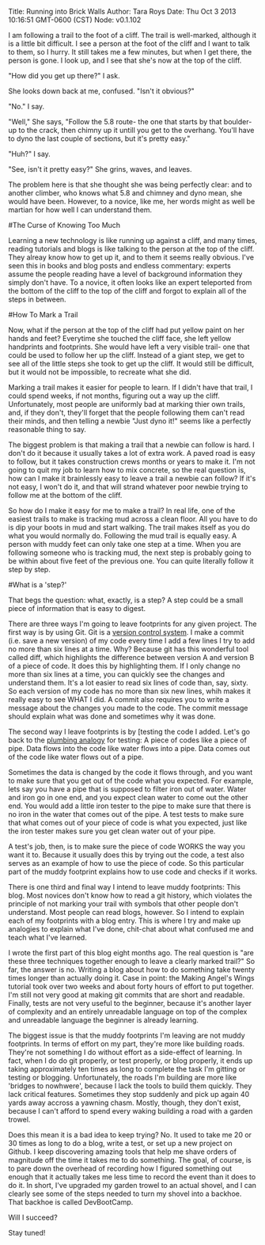 Title: Running into Brick Walls
Author: Tara Roys
Date: Thu Oct 3 2013 10:16:51 GMT-0600 (CST)
Node: v0.1.102


I am following a trail to the foot of a cliff.  The trail is well-marked, although it is a little bit difficult.  I see a person at the foot of the cliff and I want to talk to them, so I hurry. It still takes me a few minutes, but when I get there, the person is gone.  I look up, and I see that she's now at the top of the cliff.  

"How did you get up there?"  I ask.

She looks down back at me, confused.  "Isn't it obvious?"  

"No."  I say.  

"Well,"  She says, "Follow the 5.8 route- the one that starts by that boulder- up to the crack, then chimny up it untill you get to the overhang.  You'll have to dyno the last couple of sections, but it's pretty easy."  

"Huh?"  I say.  

"See, isn't it pretty easy?"  She grins, waves, and leaves. 

The problem here is that she thought she was being perfectly clear:  and to another climber, who knows what 5.8 and chimney and dyno mean, she would have been.  However, to a novice, like me, her words might as well be martian for how well I can understand them. 

#The Curse of Knowing Too Much
 
Learning a new technology is like running up against a cliff, and many times, reading tutorials and blogs is like talking to the person at the top of the cliff.  They alreay know how to get up it, and to them it seems really obvious.  I've seen this in books and blog posts and endless commentary:  experts assume the people reading have a level of background information they simply don't have.  To a novice, it often looks like an expert teleported from the bottom of the cliff to the top of the cliff and forgot to explain all of the steps in between. 

#How To Mark a Trail 

Now, what if the person at the top of the cliff had put yellow paint on her hands and feet?  Everytime she touched the cliff face, she left yellow handprints and footprints.  She would have left a very visible trail- one that could be used to follow her up the cliff.  Instead of a giant step, we get to see all of the little steps she took to get up the cliff.  It would still be difficult, but it would not be impossible, to recreate what she did.  

Marking a trail makes it easier for people to learn.  If I didn't have that trail, I could spend weeks, if not months, figuring out a way up the cliff.  Unfortunately, most people are uniformly bad at marking thier own trails, and, if they don't, they'll forget that the people following them can't read their minds, and then telling a newbie "Just dyno it!"  seems like a perfectly reasonable thing to say.

The biggest problem is that making a trail that a newbie can follow is hard.  I don't do it because it usually takes a lot of extra work.  A paved road is easy to follow, but it takes construction crews months or years to make it.  I'm not going to quit my job to learn how to mix concrete, so the real question is, how can I make it brainlessly easy to leave a trail a newbie can follow?  If it's not easy, I won't do it, and that will strand whatever poor newbie trying to follow me at the bottom of the cliff.  

So how do I make it easy for me to make a trail?  In real life, one of the easiest trails to make is tracking mud across a clean floor.  All you have to do is dip your boots in mud and start walking.  The trail makes itself as you do what you would normally do.  Following the mud trail is equally easy.  A person with muddy feet can only take one step at a time.  When you are following someone who is tracking mud, the next step is probably going to be within about five feet of the previous one.  You can quite literally follow it step by step. 


#What is a 'step?'  

That begs the question:  what, exactly, is a step?  A step could be a small piece of information that is easy to digest.  


There are three ways I'm going to leave footprints for any given project.  The first way is by using Git. Git is a [version control system](../what-is-version-control).  I make a commit (i.e. save a new version) of my code every time I add a few lines I try to add no more than six lines at a time.  Why?  Because git has this wonderful tool called diff, which highlights the difference between version A and version B of a piece of code. It does this by highlighting them. If I only change no more than six lines at a time, you can quickly see the changes and understand them. It's a lot easier to read six lines of code than, say, sixty.  So each version of my code has no more than six new lines, whih makes it really easy to see WHAT I did.  A commit also requires you to write a message about the changes you made to the code.  The commit message should explain what was done and sometimes why it was done.  

The second way I leave footprints is by [testing the code I added.  Let's go back to the [plumbing analogy](../what-is-testing) for testing:  A piece of codes like a piece of pipe.  Data flows into the code like water flows into a pipe.  Data comes out of the code like water flows out of a pipe.  

Sometimes the data is changed by the code it flows through, and you want to make sure that you get out of the code what you expected.  For example, lets say you have a pipe that is supposed to filter iron out of water.  Water and iron go in one end, and you expect clean water to come out the other end.  You would add a little iron tester to the pipe to make sure that there is no iron in the water that comes out of the pipe.  A test tests to make sure that what comes out of your piece of code is what you expected, just like the iron tester makes sure you get clean water out of your pipe. 

 A test's job, then, is to make sure the piece of code WORKS the way you want it to.  Because it usually does this by trying out the code, a test also serves as an example of how to use the piece of code.  So this particular part of the muddy footprint explains how to use code and checks if it works. 

There is one third and final way I intend to leave muddy footprints:  This blog.  Most novices don't know how to read a git history, which violates the principle of not marking your trail with symbols that other people don't understand.  Most people can read blogs, however.  So I intend to explain each of my footprints with a blog entry.  This is where I try and make up analogies to explain what I've done, chit-chat about what confused me and teach what I've learned. 

I wrote the first part of this blog eight months ago.  The real question is "are these three techniques together enough to leave a clearly marked trail?"  So far, the answer is no.  Writing a blog about how to do something take twenty times longer than actually doing it.  Case in point: the Making Angel's Wings tutorial took over two weeks and about forty hours of effort to put together.  I'm still not very good at making git commits that are short and readable.  Finally, tests are not very useful to the beginner, because it's another layer of complexity and an entirely unreadable language on top of the complex and unreadable language the beginner is already learning.  

The biggest issue is that the muddy footprints I'm leaving are not muddy footprints.  In terms of effort on my part, they're more like building roads.  They're not something I do without effort as a side-effect of learning.  In fact, when I do do git properly, or test properly, or blog properly, it ends up taking approximately ten times as long to complete the task I'm gitting or testing or blogging.  Unfortunately, the roads I'm building are more like 'bridges to nowhwere', because I lack the tools to build them quickly.  They lack critical features.  Sometimes they stop suddenly and pick up again 40 yards away accross a yawning chasm. Mostly, though, they don't exist, because I can't afford to spend every waking building a road with a garden trowel.  

Does this mean it is a bad idea to keep trying?  No.  It used to take me 20 or 30 times as long to do a blog, write a test, or set up a new project on Github. I keep discovering amazing tools that help me shave orders of magnitude off the time it takes me to do something.  The goal, of course, is to pare down the overhead of recording how I figured something out enough that it actually takes me less time to record the event than it does to do it.  In short, I've upgraded my garden trowel to an actual shovel, and I can clearly see some of the steps needed to turn my shovel into a backhoe.  That backhoe is called DevBootCamp.  

Will I succeed?  

Stay tuned!   